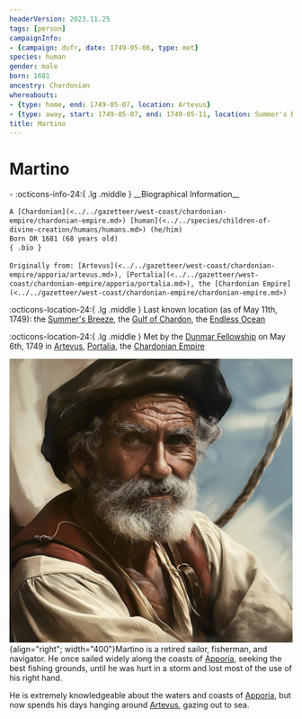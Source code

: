 ```yaml
---
headerVersion: 2023.11.25
tags: [person]
campaignInfo:
- {campaign: dufr, date: 1749-05-06, type: met}
species: human
gender: male
born: 1681
ancestry: Chardonian
whereabouts:
- {type: home, end: 1749-05-07, location: Artevus}
- {type: away, start: 1749-05-07, end: 1749-05-11, location: Summer's Breeze}
title: Martino
---
```

# Martino
<div class="grid cards ext-narrow-margin ext-one-column" markdown>
- :octicons-info-24:{ .lg .middle } __Biographical Information__

    A [Chardonian](<../../gazetteer/west-coast/chardonian-empire/chardonian-empire.md>) [human](<../../species/children-of-divine-creation/humans/humans.md>) (he/him)  
    Born DR 1681 (68 years old)  
    { .bio }

    Originally from: [Artevus](<../../gazetteer/west-coast/chardonian-empire/apporia/artevus.md>), [Portalia](<../../gazetteer/west-coast/chardonian-empire/apporia/portalia.md>), the [Chardonian Empire](<../../gazetteer/west-coast/chardonian-empire/chardonian-empire.md>)
</div>

:octicons-location-24:{ .lg .middle } Last known location (as of May 11th, 1749): the [Summer's Breeze](<../../things/ships/summer-s-breeze.md>), the [Gulf of Chardon](<../../gazetteer/west-coast/gulf-of-chardon.md>), the [Endless Ocean](<../../gazetteer/endless-ocean/endless-ocean.md>)



:octicons-location-24:{ .lg .middle } Met by the [Dunmar Fellowship](<../pcs/dunmar-fellowship/dunmar-fellowship.md>) on May 6th, 1749 in [Artevus](<../../gazetteer/west-coast/chardonian-empire/apporia/artevus.md>), [Portalia](<../../gazetteer/west-coast/chardonian-empire/apporia/portalia.md>), the [Chardonian Empire](<../../gazetteer/west-coast/chardonian-empire/chardonian-empire.md>)  


![Martino Portrait](../../assets/martino-portrait.jpg){align="right"; width="400"}Martino is a retired sailor, fisherman, and navigator. He once sailed widely along the coasts of [Apporia](<../../gazetteer/west-coast/chardonian-empire/apporia/apporia.md>), seeking the best fishing grounds, until he was hurt in a storm and lost most of the use of his right hand. 

He is extremely knowledgeable about the waters and coasts of [Apporia](<../../gazetteer/west-coast/chardonian-empire/apporia/apporia.md>), but now spends his days hanging around [Artevus](<../../gazetteer/west-coast/chardonian-empire/apporia/artevus.md>), gazing out to sea. 

